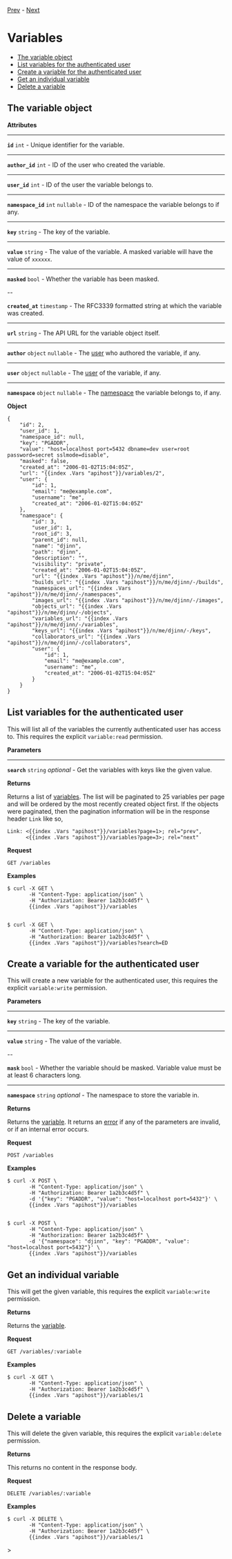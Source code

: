 [Prev](/api/user) - [Next](/admin)

# Variables

* [The variable object](#the-variable-object)
* [List variables for the authenticated user](#list-variables-for-the-authenticated-user)
* [Create a variable for the authenticated user](#create-a-variable-for-the-authenticated-user)
* [Get an individual variable](#get-an-individual-variable)
* [Delete a variable](#delete-a-variable)

## The variable object

<div class="api-section">
<div class="api-doc">

**Attributes**

---

**`id`** `int` - Unique identifier for the variable.

---

**`author_id`** `int` - ID of the user who created the variable.

---

**`user_id`** `int` - ID of the user the variable belongs to.

---

**`namespace_id`** `int` `nullable` - ID of the namespace the variable belongs
to if any.

---

**`key`** `string` - The key of the variable.

---

**`value`** `string` - The value of the variable. A masked variable will have
the value of `xxxxxx`.

---

**`masked`** `bool` - Whether the variable has been masked.

--

**`created_at`** `timestamp` - The RFC3339 formatted string at which the
variable was created.

---

**`url`** `string` - The API URL for the variable object itself.

---

**`author`** `object` `nullable` - The [user](/api/user#the-user-object) who
authored the variable, if any.

---

**`user`** `object` `nullable` - The [user](/api/user#the-user-object) of the
variable, if any.

---

**`namespace`** `object` `nullable` - The
[namespace](/api/namespaces#the-namespace-object) the variable belongs to, if
any.

</div>
<div class="api-example">

**Object**

    {
        "id": 2,
        "user_id": 1,
        "namespace_id": null,
        "key": "PGADDR",
        "value": "host=localhost port=5432 dbname=dev user=root password=secret sslmode=disable",
        "masked": false,
        "created_at": "2006-01-02T15:04:05Z",
        "url": "{{index .Vars "apihost"}}/variables/2",
        "user": {
            "id": 1,
            "email": "me@example.com",
            "username": "me",
            "created_at": "2006-01-02T15:04:05Z"
        },
        "namespace": {
            "id": 3,
            "user_id": 1,
            "root_id": 3,
            "parent_id": null,
            "name": "djinn",
            "path": "djinn",
            "description": "",
            "visibility": "private",
            "created_at": "2006-01-02T15:04:05Z",
            "url": "{{index .Vars "apihost"}}/n/me/djinn",
            "builds_url": "{{index .Vars "apihost"}}/n/me/djinn/-/builds",
            "namespaces_url": "{{index .Vars "apihost"}}/n/me/djinn/-/namespaces",
            "images_url": "{{index .Vars "apihost"}}/n/me/djinn/-/images",
            "objects_url": "{{index .Vars "apihost"}}/n/me/djinn/-/objects",
            "variables_url": "{{index .Vars "apihost"}}/n/me/djinn/-/variables",
            "keys_url": "{{index .Vars "apihost"}}/n/me/djinn/-/keys",
            "collaborators_url": "{{index .Vars "apihost"}}/n/me/djinn/-/collaborators",
            "user": {
                "id": 1,
                "email": "me@example.com",
                "username": "me",
                "created_at": "2006-01-02T15:04:05Z"
            }
        }
    }

</div>
</div>

## List variables for the authenticated user

<div class="api-section">
<div class="api-doc">

This will list all of the variables the currently authenticated user has access
to. This requires the explicit `variable:read` permission.

**Parameters**

---

**`search`** `string` *optional* - Get the variables with keys like the given value.

**Returns**

Returns a list of [variables](/api/variables#the-variable-object). The list
will be paginated to 25 variables per page and will be ordered by the most
recently created object first. If the objects were paginated, then the
pagination information will be in the response header `Link` like so,

    Link: <{{index .Vars "apihost"}}/variables?page=1>; rel="prev",
          <{{index .Vars "apihost"}}/variables?page=3>; rel="next"

</div>
<div class="api-example">

**Request**

    GET /variables

**Examples**

    $ curl -X GET \
           -H "Content-Type: application/json" \
           -H "Authorization: Bearer 1a2b3c4d5f" \
           {{index .Vars "apihost"}}/variables


    $ curl -X GET \
           -H "Content-Type: application/json" \
           -H "Authorization: Bearer 1a2b3c4d5f" \
           {{index .Vars "apihost"}}/variables?search=ED

</div>
</div>

## Create a variable for the authenticated user

<div class="api-section">
<div class="api-doc">

This will create a new variable for the authenticated user, this requires the
explicit `variable:write` permission.

**Parameters**

---

**`key`** `string` - The key of the variable.

---

**`value`** `string` - The value of the variable.

--

**`mask`** `bool` - Whether the variable should be masked. Variable value must
be at least 6 characters long.

---

**`namespace`** `string` *optional* - The namespace to store the variable in.

**Returns**

Returns the [variable](/api/variables#the-variable-object). It returns an
[error](/api#errors) if any of the parameters are invalid, or if an internal
error occurs.

</div>
<div class="api-example">

**Request**

    POST /variables

**Examples**

    $ curl -X POST \
           -H "Content-Type: application/json" \
           -H "Authorization: Bearer 1a2b3c4d5f" \
           -d '{"key": "PGADDR", "value": "host=localhost port=5432"}' \
           {{index .Vars "apihost"}}/variables


    $ curl -X POST \
           -H "Content-Type: application/json" \
           -H "Authorization: Bearer 1a2b3c4d5f" \
           -d '{"namespace": "djinn", "key": "PGADDR", "value": "host=localhost port=5432"}' \
           {{index .Vars "apihost"}}/variables

</div>
</div>

## Get an individual variable

<div class="api-section">
<div class="api-doc">

This will get the given variable, this requires the explicit `variable:write`
permission.

**Returns**

Returns the [variable](/api/variables#the-variable-object).

</div>
<div class="api-example">

**Request**

    GET /variables/:variable

**Examples**

    $ curl -X GET \
           -H "Content-Type: application/json" \
           -H "Authorization: Bearer 1a2b3c4d5f" \
           {{index .Vars "apihost"}}/variables/1

</div>
</div>

## Delete a variable

<div class="api-section">
<div class="api-doc">

This will delete the given variable, this requires the explicit
`variable:delete` permission.

**Returns**

This returns no content in the response body.

</div>
<div class="api-example">

**Request**

    DELETE /variables/:variable

**Examples**

    $ curl -X DELETE \
           -H "Content-Type: application/json" \
           -H "Authorization: Bearer 1a2b3c4d5f" \
           {{index .Vars "apihost"}}/variables/1

</div>
</div>>
